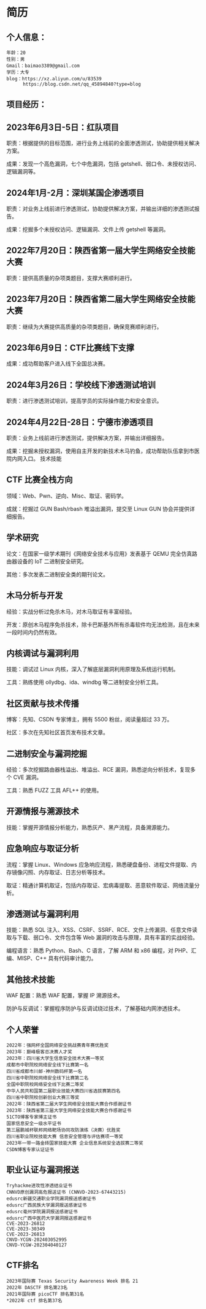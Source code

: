 # 简历
## 个人信息：
```
年龄：20
性别：男
Gmail：baimao3389@gmail.com
学历：大专
blog：https://xz.aliyun.com/u/83539
      https://blog.csdn.net/qq_45894840?type=blog
```
## 项目经历：
## 2023年6月3日-5日：红队项目
职责：根据提供的目标范围，进行业务上线前的全面渗透测试，协助提供相关解决方案。

成果：发现一个高危漏洞，七个中危漏洞，包括 getshell、弱口令、未授权访问、逻辑漏洞等。
## 2024年1月-2月：深圳某国企渗透项目
职责：对业务上线前进行渗透测试，协助提供解决方案，并输出详细的渗透测试报告。

成果：挖掘多个未授权访问、逻辑漏洞、文件上传 getshell 等漏洞。
## 2022年7月20日：陕西省第一届大学生网络安全技能大赛
职责：提供高质量的杂项类题目，支撑大赛顺利进行。
## 2023年7月20日：陕西省第二届大学生网络安全技能大赛
职责：继续为大赛提供高质量的杂项类题目，确保竞赛顺利进行。
## 2023年6月9日：CTF比赛线下支撑
成果：成功帮助客户进入线下全国总决赛。
## 2024年3月26日：学校线下渗透测试培训
职责：进行渗透测试培训，提高学员的实际操作能力和安全意识。
## 2024年4月22日-28日：宁德市渗透项目
职责：业务上线前进行渗透测试，提供解决方案，并输出详细报告。

成果：挖掘未授权漏洞，使用自主开发的新技术木马钓鱼，成功帮助队伍拿到市医院内网入口。
技术技能
## CTF 比赛全栈方向
领域：Web、Pwn、逆向、Misc、取证、密码学。

成就：挖掘过 GUN Bash/rbash 堆溢出漏洞，提交至 Linux GUN 协会并提供详细报告。
## 学术研究
论文：在国家一级学术期刊《网络安全技术与应用》发表基于 QEMU 完全仿真路由器设备的 IoT 二进制安全研究。

其他：多次发表二进制安全类的期刊论文。
## 木马分析与开发
经验：实战分析过免杀木马，对木马取证有丰富经验。

开发：原创木马程序免杀技术，除卡巴斯基外所有杀毒软件均无法检测，且在未来一段时间内仍然有效。
## 内核调试与漏洞利用
技能：调试过 Linux 内核，深入了解底层漏洞利用原理及系统运行机制。

工具：熟练使用 ollydbg、ida、windbg 等二进制安全分析工具。
## 社区贡献与技术传播
博客：先知、CSDN 专家博主，拥有 5500 粉丝，阅读量超过 33 万。

社区：多次在先知社区首页发布技术文章。
## 二进制安全与漏洞挖掘
经验：多次挖掘路由器栈溢出、堆溢出、RCE 漏洞，熟悉逆向分析技术，复现多个 CVE 漏洞。

工具：熟悉 FUZZ 工具 AFL++ 的使用。
## 开源情报与溯源技术
技能：掌握开源情报分析能力，熟悉灰产、黑产流程，具备溯源能力。
## 应急响应与取证分析
流程：掌握 Linux、Windows 应急响应流程，熟悉硬盘备份、进程文件提取、内存镜像闪照、内存取证、日志分析等技术。

取证：精通计算机取证，包括内存取证、宏病毒提取、恶意软件取证、网络流量分析。
## 渗透测试与漏洞利用
技能：熟悉 SQL 注入、XSS、CSRF、SSRF、RCE、文件上传漏洞、任意文件读取与下载、弱口令、文件包含等 Web 漏洞的攻击与原理，具有丰富的实战经验。

编程语言：熟悉 Python、Bash、C 语言，了解 ARM 和 x86 编程，对 PHP、汇编、MISP、C++ 具有代码审计能力。
## 其他技术技能
WAF 配置：熟悉 WAF 配置，掌握 IP 溯源技术。

防护与反调试：掌握程序防护与反调试绕过技术，了解基础内网渗透技术。

## 个人荣誉
~~~
2022年：强网杯全国网络安全挑战赛青年赛优胜奖
2023年：巅峰极客总决赛人才奖
2023年：四川省大学生信息安全技术大赛一等奖
成都市中职院校网络安全线下比赛第一名
四川省成都市川邮·神州数码杯第一名
四川省中职院校网络安全线下比赛第二名
全国中职院校网络安全线下比赛二等奖
中华人民共和国第二届职业技能大赛四川省选拔赛第四名
四川省中职院校创新创业大赛三等奖
2022年：陕西省第二届大学生网络安全技能大赛合作感谢证书
2023年：陕西省第三届大学生网络安全技能大赛合作感谢证书
51CTO博客专家博主证书
国家信息安全一级水平证书
第三届鹏城杯联邦网络靶场协同攻防演练（决赛）优胜奖
四川省职业院校技能大赛 信息安全管理与评估赛项一等奖
2023年一带一路金砖国家技能大赛 企业信息系统安全选拔赛二等奖
CSDN博客专家认证证书
~~~
## 职业认证与漏洞报送
~~~
Tryhackme进攻性渗透结业证书
CNNVD原创漏洞高危报送证书 (CNNVD-2023-67443215)
edusrc新疆交通职业学院漏洞报送感谢证书
edusrc广西民族大学漏洞报送感谢证书
edusrc毫州学院漏洞报送感谢证书
edusrc广西中医药大学漏洞报送感谢证书
CVE-2023-26812
CVE-2023-30349
CVE-2023-26813
CNVD-YCGN-202403052995
CNVD-YCGW-202304040127
~~~
## CTF排名
~~~
2023年国际赛 Texas Security Awareness Week 排名 21
2022年 DASCTF 排名第23名
2021年国际赛 picoCTF 排名第31名
*2022年 ctf 排名第37名
~~~
